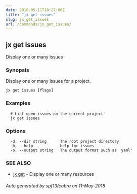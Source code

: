 ```yaml
---
date: 2018-05-11T18:27:06Z
title: "jx get issues"
slug: jx_get_issues
url: /commands/jx_get_issues/
---
```

## jx get issues

Display one or many issues

### Synopsis

Display one or many issues for a project.

```
jx get issues [flags]
```

### Examples

```
  # List open issues on the current project
  jx get issues
```

### Options

```
  -d, --dir string      The root project directory
  -h, --help            help for issues
  -o, --output string   The output format such as 'yaml'
```

### SEE ALSO

* [jx get](/commands/jx_get/)	 - Display one or many resources

###### Auto generated by spf13/cobra on 11-May-2018
